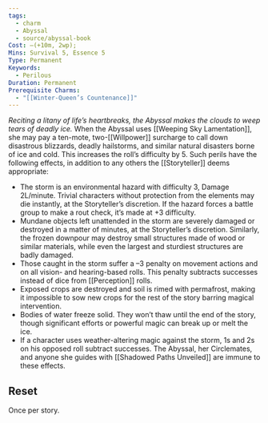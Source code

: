 ```yaml
---
tags:
  - charm
  - Abyssal
  - source/abyssal-book
Cost: —(+10m, 2wp); 
Mins: Survival 5, Essence 5
Type: Permanent
Keywords:
  - Perilous
Duration: Permanent
Prerequisite Charms:
  - "[[Winter-Queen’s Countenance]]"
---
```

*Reciting a litany of life’s heartbreaks, the Abyssal makes the clouds to weep tears of deadly ice.*
When the Abyssal uses [[Weeping Sky Lamentation]], she may pay a ten-mote, two-[[Willpower]] surcharge to call down disastrous blizzards, deadly hailstorms, and similar natural disasters borne of ice and cold. This increases the roll’s difficulty by 5. Such perils have the following effects, in addition to any others the [[Storyteller]] deems appropriate:
 - The storm is an environmental hazard with difficulty 3, Damage 2L/minute. Trivial characters without protection from the elements may die instantly, at the Storyteller’s discretion. If the hazard forces a battle group to make a rout check, it’s made at +3 difficulty.
 - Mundane objects left unattended in the storm are severely damaged or destroyed in a matter of minutes, at the Storyteller’s discretion. Similarly, the frozen downpour may destroy small structures made of wood or similar materials, while even the largest and sturdiest structures are badly damaged.
 - Those caught in the storm suffer a –3 penalty on movement actions and on all vision- and hearing-based rolls. This penalty subtracts successes instead of dice from [[Perception]] rolls.
 - Exposed crops are destroyed and soil is rimed with permafrost, making it impossible to sow new crops for the rest of the story barring magical intervention.
 - Bodies of water freeze solid. They won’t thaw until the end of the story, though significant efforts or powerful magic can break up or melt the ice.
 - If a character uses weather-altering magic against the storm, 1s and 2s on his opposed roll subtract successes.
The Abyssal, her Circlemates, and anyone she guides with [[Shadowed Paths Unveiled]] are immune to these effects.
## Reset 
Once per story.
